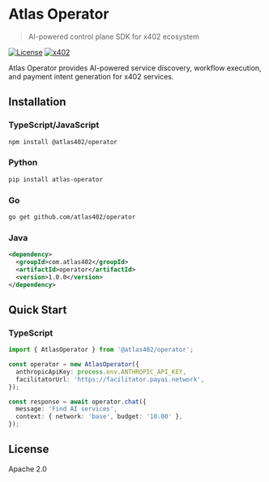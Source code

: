 # Atlas Operator

> AI-powered control plane SDK for x402 ecosystem

[![License](https://img.shields.io/badge/License-Apache%202.0-blue.svg)](https://opensource.org/licenses/Apache-2.0)
[![x402](https://img.shields.io/badge/x402-Compatible-green)](https://x402.org)

Atlas Operator provides AI-powered service discovery, workflow execution, and payment intent generation for x402 services.

## Installation

### TypeScript/JavaScript

```bash
npm install @atlas402/operator
```

### Python

```bash
pip install atlas-operator
```

### Go

```bash
go get github.com/atlas402/operator
```

### Java

```xml
<dependency>
  <groupId>com.atlas402</groupId>
  <artifactId>operator</artifactId>
  <version>1.0.0</version>
</dependency>
```

## Quick Start

### TypeScript

```typescript
import { AtlasOperator } from '@atlas402/operator';

const operator = new AtlasOperator({
  anthropicApiKey: process.env.ANTHROPIC_API_KEY,
  facilitatorUrl: 'https://facilitator.payai.network',
});

const response = await operator.chat({
  message: 'Find AI services',
  context: { network: 'base', budget: '10.00' },
});
```

## License

Apache 2.0



